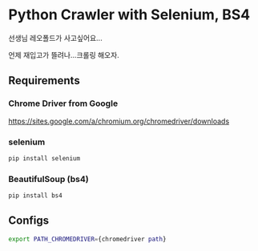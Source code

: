 # Python Crawler with Selenium, BS4

선생님 레오폴드가 사고싶어요...

언제 재입고가 뜰려나...크롤링 해오자.

## Requirements

### Chrome Driver from Google

https://sites.google.com/a/chromium.org/chromedriver/downloads

### selenium

```bash
pip install selenium
```

### BeautifulSoup (bs4)

```bash
pip install bs4
```

## Configs


```bash
export PATH_CHROMEDRIVER={chromedriver path}
```
